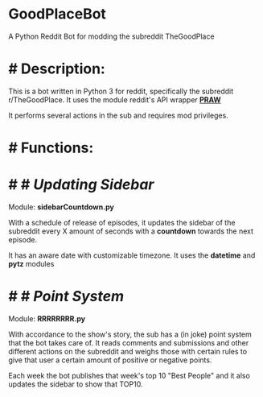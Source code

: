 # GoodPlaceBot
  

A Python Reddit Bot for modding the subreddit TheGoodPlace  


# # Description:  

This is a bot written in Python 3 for reddit, specifically the subreddit r/TheGoodPlace. It uses the module reddit's API wrapper [**PRAW**](https://praw.readthedocs.io)  

It performs several actions in the sub and requires mod privileges.  


# # Functions:  

# # # *Updating Sidebar*  

Module: **sidebarCountdown.py**  

With a schedule of release of episodes, it updates the sidebar of the subreddit every X amount of seconds with a **countdown** towards the next episode.  

It has an aware date with customizable timezone. It uses the **datetime** and **pytz** modules  

# # # *Point System*  

Module: **RRRRRRRR.py**  

With accordance to the show's story, the sub has a (in joke) point system that the bot takes care of. It reads comments and submissions and other different actions on the subreddit and weighs those with certain rules to give that user a certain amount of positive or negative points.  

Each week the bot publishes that week's top 10 "Best People" and it also updates the sidebar to show that TOP10.  



